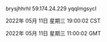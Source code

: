 brysjhhrhl 59.174.24.229 yqqlmgsycl

2022年 05月 11日 星期三 19:00:02 CST

2022年 05月 11日 星期三 11:00:02 GMT
